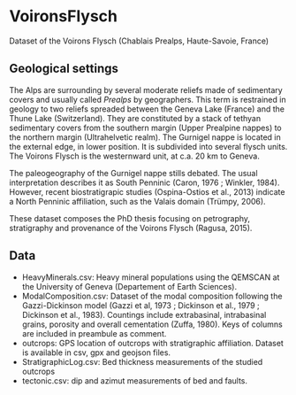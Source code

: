 # VoironsFlysch

Dataset of the Voirons Flysch (Chablais Prealps, Haute-Savoie, France)

## Geological settings

The Alps are surrounding by several moderate reliefs made of sedimentary covers and usually called *Prealps* by geographers. This term is restrained in geology to two reliefs spreaded between the Geneva Lake (France) and the Thune Lake (Switzerland). They are constituted by a stack of tethyan sedimentary covers from the southern margin (Upper Prealpine nappes) to the northern margin (Ultrahelvetic realm).
The Gurnigel nappe is located in the external edge, in lower position. It is subdivided into several flysch units. The Voirons Flysch is the westernward unit, at c.a. 20 km to Geneva.

The paleogeography of the Gurnigel nappe stills debated. The usual interpretation describes it as South Penninic (Caron, 1976 ; Winkler, 1984). However, recent biostratigrapic studies (Ospina-Ostios et al., 2013) indicate a North Penninic affiliation, such as the Valais domain (Trümpy, 2006).

These dataset composes the PhD thesis focusing on petrography, stratigraphy and provenance of the Voirons Flysch (Ragusa, 2015).

## Data

* HeavyMinerals.csv: Heavy mineral populations using the QEMSCAN at the University of Geneva (Departement of Earth Sciences).
* ModalComposition.csv: Dataset of the modal composition following the Gazzi-Dickinson model (Gazzi et al, 1973 ; Dickinson et al., 1979 ; Dickinson et al., 1983). Countings include extrabasinal, intrabasinal grains, porosity and overall cementation (Zuffa, 1980). Keys of columns are included in preambule as comment.
* outcrops: GPS location of outcrops with stratigraphic affiliation. Dataset is available in csv, gpx and geojson files.
* StratigraphicLog.csv: Bed thickness measurements of the studied outcrops
* tectonic.csv: dip and azimut measurements of bed and faults.
